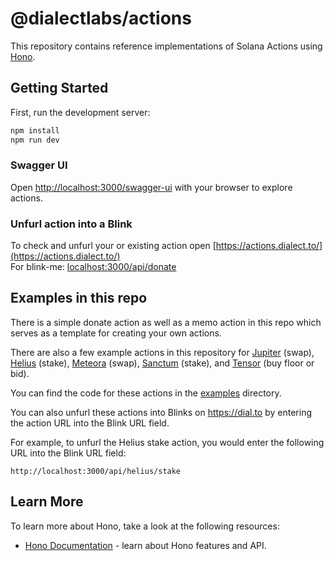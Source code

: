 # @dialectlabs/actions

This repository contains reference implementations of Solana Actions using [Hono](https://hono.dev/).

## Getting Started

First, run the development server:

```bash
npm install
npm run dev
```

### Swagger UI

Open [http://localhost:3000/swagger-ui](http://localhost:3000/swagger-ui) with your browser to explore actions.

### Unfurl action into a Blink

To check and unfurl your or existing action open
[https://actions.dialect.to/](https://actions.dialect.to/)  
For blink-me: <localhost:3000/api/donate>

## Examples in this repo

There is a simple donate action as well as a memo action in this repo which serves as a template for creating your own actions.

There are also a few example actions in this repository for [Jupiter](examples/jupiter-swap/route.ts) (swap), [Helius](examples/helius/stake/route.ts) (stake), [Meteora](examples/meteora/swap/route.ts) (swap), [Sanctum](examples/sanctum/trade/route.ts) (stake), and [Tensor](examples/tensor) (buy floor or bid).

You can find the code for these actions in the [examples](examples) directory.

You can also unfurl these actions into Blinks on https://dial.to by entering the action URL into the Blink URL field.

For example, to unfurl the Helius stake action, you would enter the following URL into the Blink URL field:

`http://localhost:3000/api/helius/stake`

## Learn More

To learn more about Hono, take a look at the following resources:

- [Hono Documentation](https://hono.dev/docs/) - learn about Hono features and API.
